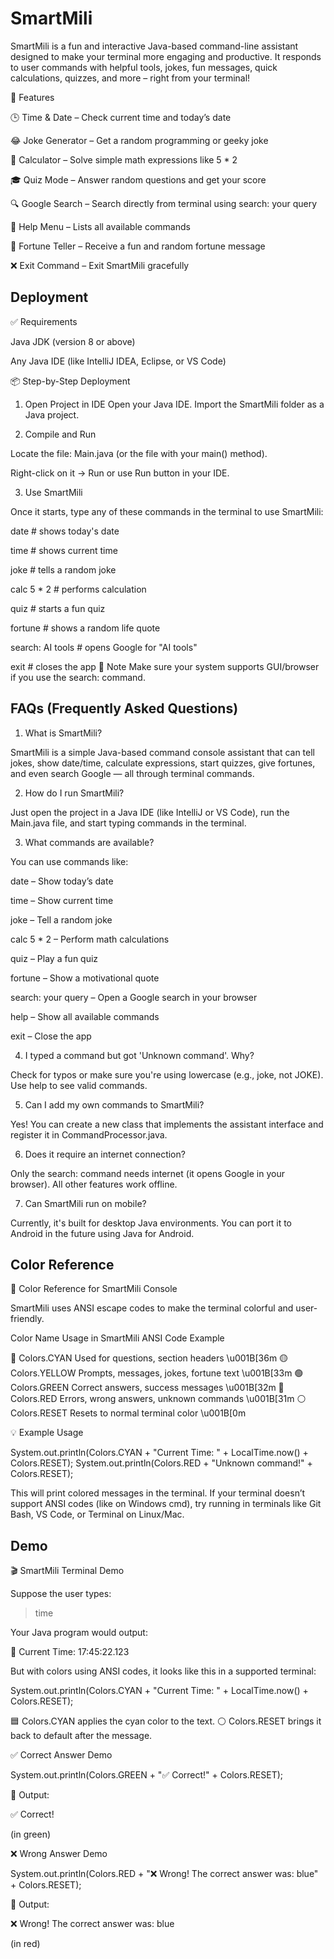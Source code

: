 
# SmartMili

SmartMili is a fun and interactive Java-based command-line assistant designed to make your terminal more engaging and productive. It responds to user commands with helpful tools, jokes, fun messages, quick calculations, quizzes, and more – right from your terminal!

🧠 Features 

🕒 Time & Date – Check current time and today’s date

😂 Joke Generator – Get a random programming or geeky joke

🧮 Calculator – Solve simple math expressions like 5 * 2

🎓 Quiz Mode – Answer random questions and get your score

🔍 Google Search – Search directly from terminal using search: your query

💬 Help Menu – Lists all available commands

🔮 Fortune Teller – Receive a fun and random fortune message

❌ Exit Command – Exit SmartMili gracefully


## Deployment
✅ Requirements

Java JDK (version 8 or above)

Any Java IDE (like IntelliJ IDEA, Eclipse, or VS Code)

📦 Step-by-Step Deployment

1. Open Project in IDE
Open your Java IDE.
Import the SmartMili folder as a Java project.

2. Compile and Run

Locate the file: Main.java (or the file with your main() method).

Right-click on it → Run or use Run button in your IDE.

3. Use SmartMili

Once it starts, type any of these commands in the terminal to use SmartMili:

date       # shows today's date

time       # shows current time

joke       # tells a random joke

calc 5 * 2 # performs calculation

quiz       # starts a fun quiz

fortune    # shows a random life quote

search: AI tools  # opens Google for "AI tools"

exit       # closes the app
📌 Note 
Make sure your system supports GUI/browser if you use the search: command.
  

## FAQs (Frequently Asked Questions)

1. What is SmartMili?

SmartMili is a simple Java-based command console assistant that can tell jokes, show date/time, calculate expressions, start quizzes, give fortunes, and even search Google — all through terminal commands.

2. How do I run SmartMili?

Just open the project in a Java IDE (like IntelliJ or VS Code), run the Main.java file, and start typing commands in the terminal.

3. What commands are available?

You can use commands like:

date – Show today’s date

time – Show current time

joke – Tell a random joke

calc 5 * 2 – Perform math calculations

quiz – Play a fun quiz

fortune – Show a motivational quote

search: your query – Open a Google search in your browser

help – Show all available commands

exit – Close the app

4. I typed a command but got 'Unknown command'. Why?

Check for typos or make sure you're using lowercase (e.g., joke, not JOKE). Use help to see valid commands.

5. Can I add my own commands to SmartMili?

Yes! You can create a new class that implements the assistant interface and register it in CommandProcessor.java.

6. Does it require an internet connection?

Only the search: command needs internet (it opens Google in your browser). All other features work offline.

7. Can SmartMili run on mobile?

Currently, it's built for desktop Java environments. You can port it to Android in the future using Java for Android.


## Color Reference

🎨 Color Reference for SmartMili Console 

SmartMili uses ANSI escape codes to make the terminal colorful and user-friendly.

 Color Name	Usage in SmartMili	ANSI Code Example 

🔵 Colors.CYAN	Used for questions, section headers	\u001B[36m
🟡 Colors.YELLOW	Prompts, messages, jokes, fortune text	\u001B[33m
🟢 Colors.GREEN	Correct answers, success messages	\u001B[32m
🔴 Colors.RED	Errors, wrong answers, unknown commands	\u001B[31m
⚪ Colors.RESET	Resets to normal terminal color	\u001B[0m

 💡 Example Usage 

System.out.println(Colors.CYAN + "Current Time: " + LocalTime.now() + Colors.RESET);
System.out.println(Colors.RED + "Unknown command!" + Colors.RESET);

This will print colored messages in the terminal. If your terminal doesn’t support ANSI codes (like on Windows cmd), try running in terminals like Git Bash, VS Code, or Terminal on Linux/Mac.


## Demo

🎬 SmartMili Terminal Demo

Suppose the user types:

> time

Your Java program would output:

🔵 Current Time: 17:45:22.123

But with colors using ANSI codes, it looks like this in a supported terminal:

System.out.println(Colors.CYAN + "Current Time: " + LocalTime.now() + Colors.RESET);

🟦 Colors.CYAN applies the cyan color to the text.
⚪ Colors.RESET brings it back to default after the message.


✅ Correct Answer Demo

System.out.println(Colors.GREEN + "✅ Correct!" + Colors.RESET);

🔽 Output:

✅ Correct!

(in green)



❌ Wrong Answer Demo

System.out.println(Colors.RED + "❌ Wrong! The correct answer was: blue" + Colors.RESET);

🔽 Output:

❌ Wrong! The correct answer was: blue

(in red)
